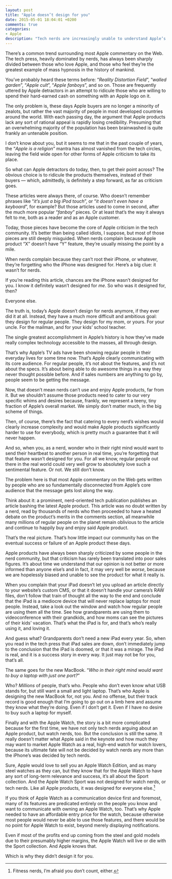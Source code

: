 ```yaml
---
layout: post
title: "Apple doesn’t design for you"
date: 2015-05-01 18:04:01 +0200
comments: true
categories: 
- Apple
description: "Tech nerds are increasingly unable to understand Apple’s products and design decisions, because they’re no longer Apple’s core audience."
---
```


There’s a common trend surrounding most Apple commentary on the Web. The tech press, heavily dominated by nerds, has always been sharply divided between those who love Apple, and those who feel they’re the greatest example of mass hypnosis in the history of mankind.

You’ve probably heard these terms before: “_Reality Distortion Field_”, “_walled garden_”, “_Apple cult_”, “_Apple fanboys_”, and so on. Those are frequently uttered by Apple detractors in an attempt to ridicule those who are willing to spend their hard-earned cash on something with an Apple logo on it.

The only problem is, these days Apple buyers are no longer a minority of zealots, but rather the vast majority of people in most developed countries around the world. With each passing day, the argument that Apple products lack any sort of rational appeal is rapidly losing credibility. Presuming that an overwhelming majority of the population has been brainwashed is quite frankly an untenable position.

I don’t know about you, but it seems to me that in the past couple of years, the “_Apple is a religion_” mantra has almost vanished from the tech circles, leaving the field wide open for other forms of Apple criticism to take its place. 

So what can Apple detractors do today, then, to get their point across? The obvious choice is to ridicule the products themselves, instead of their buyers — which, admittedly, is definitely a step forward, as far as criticism goes. 

These articles were always there, of course. Who doesn’t remember phrases like “_it’s just a big iPod touch_”, or “_it doesn’t even have a keyboard_”, for example? But those articles used to come in second, after the much more popular “_fanboy_” pieces. Or at least that’s the way it always felt to me, both as a reader and as an Apple customer.

Today, those pieces have become the core of Apple criticism in the tech community. It’s better than being called idiots, I suppose, but most of those pieces are still deeply misguided. When nerds complain because Apple product “X” doesn’t have “Y” feature, they’re usually missing the point by a mile.

When nerds complain because they can’t root their iPhone, or whatever, they’re forgetting who the iPhone was designed for. Here’s a big clue: it wasn’t for nerds.

If you’re reading this article, chances are the iPhone wasn’t designed for you. I know it definitely wasn’t designed for _me_. So who was it designed for, then?

Everyone else.

The truth is, today’s Apple doesn’t design for nerds anymore, if they ever did it at all. Instead, they have a much more difficult and ambitious goal: they design for regular people. They design for my mom, or yours. For your uncle. For the mailman, and for your kids’ school teacher.

The single greatest accomplishment in Apple’s history is how they’ve made really complex technology accessible to the masses, all through design.

That’s why Apple’s TV ads have been showing regular people in their everyday lives for some time now. That’s Apple clearly communicating with its core audience. For regular people, it’s not about the features, and it’s not about the specs. It’s about being able to do awesome things in a way they never thought possible before. And if sales numbers are anything to go by, people seem to be getting the message.

Now, that doesn’t mean nerds can’t use and enjoy Apple products, far from it. But we shouldn’t assume those products need to cater to our very specific whims and desires because, frankly, we represent a teeny, tiny fraction of Apple’s overall market. We simply don’t matter much, in the big scheme of things.

Then, of course, there’s the fact that catering to every nerd’s wishes would clearly increase complexity and would make Apple products significantly harder to use for everybody, which is pretty much a guarantee that it will never happen.

And so, when you, as a nerd, wonder who in their right mind would want to send their heartbeat to another person in real time, you’re forgetting that that feature wasn’t designed for you. For all we know, regular people out there in the real world could very well grow to absolutely love such a sentimental feature. Or not. We still don’t know.

The problem here is that most Apple commentary on the Web gets written by people who are so fundamentally disconnected from Apple’s core audience that the message gets lost along the way.

Think about it: a prominent, nerd-oriented tech publication publishes an article bashing the latest Apple product. This article was no doubt written by a nerd, read by thousands of nerds who then proceeded to have a heated debate on the product’s merits in the comments section, all meanwhile many millions of regular people on the planet remain oblivious to the article and continue to happily buy and enjoy said Apple product.

That’s the real picture. That’s how little impact our community has on the eventual success or failure of an Apple product these days.

Apple products have always been sharply criticized by some people in the nerd community, but that criticism has rarely been translated into poor sales figures. It’s about time we understand that our opinion is not better or more informed than anyone else’s and in fact, it may very well be _worse_, because we are hopelessly biased and unable to see the product for what it really is.

When you complain that your iPad doesn’t let you upload an article directly to your website’s custom CMS, or that it doesn’t handle your camera’s RAW files, don’t follow that train of thought all the way to the end and conclude that the iPad is a mediocre device that will never replace laptops for most people. Instead, take a look out the window and watch how regular people are using them all the time. See how grandparents are using them to videoconference with their grandkids, and how moms can see the pictures of their kids’ vacation. That’s what the iPad is for, and that’s who’s really using it, and loving it.

And guess what? Grandparents don’t need a new iPad every year. So, when you read in the tech press that iPad sales are down, don’t immediately jump to the conclusion that the iPad is doomed, or that it was a mirage. The iPad is real, and it is a success story in every way. It just may not be for you, that’s all.

The same goes for the new MacBook. “_Who in their right mind would want to buy a laptop with just one port?_”

Who? _Millions_ of people, that’s who. People who don’t even know what USB stands for, but still want a small and light laptop. That’s who Apple is designing the new MacBook for, not you. And no offense, but their track record is good enough that I’m going to go out on a limb here and assume they know what they’re doing. Even if I don’t get it. Even if I have no desire to buy such a laptop for myself.

Finally and with the Apple Watch, the story is a bit more complicated because for the first time, we have not only tech nerds arguing about an Apple product, but watch nerds, too. But the conclusion is still the same. It really doesn’t matter what Apple said in the keynote and how much they may want to market Apple Watch as a real, high-end watch for watch lovers, because its ultimate fate will not be decided by watch nerds any more than the iPhone’s was decided by tech nerds.

Sure, Apple would love to sell you an Apple Watch Edition, and as many steel watches as they can, but they know that for the Apple Watch to have any sort of long-term relevance and success, it’s all about the Sport collection. And the Apple Watch Sport was not designed for watch nerds, or tech nerds. Like all Apple products, it was designed for everyone else.[^Design1]

[^Design1]: Fitness nerds, I’m afraid you don’t count, either.

If you think of Apple Watch as a communication device first and foremost, many of its features are predicated entirely on the people you know and want to communicate with owning an Apple Watch, too. That’s why Apple needed to have an affordable entry price for the watch, because otherwise most people would never be able to use those features, and there would be no point for Apple Watch to exist, beyond merely displaying notifications.

Even if most of the profits end up coming from the steel and gold models due to their presumably higher margins, the Apple Watch will live or die with the Sport collection. And Apple knows that.

Which is why they didn’t design it for you.